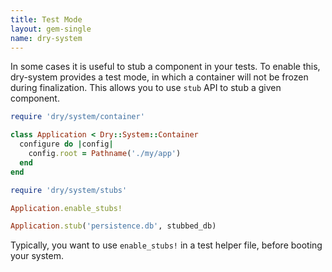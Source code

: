 ```yaml
---
title: Test Mode
layout: gem-single
name: dry-system
---
```


In some cases it is useful to stub a component in your tests. To enable this, dry-system provides a test mode,
in which a container will not be frozen during finalization. This allows you to use `stub` API to stub a given component.

``` ruby
require 'dry/system/container'

class Application < Dry::System::Container
  configure do |config|
    config.root = Pathname('./my/app')
  end
end

require 'dry/system/stubs'

Application.enable_stubs!

Application.stub('persistence.db', stubbed_db)
```

Typically, you want to use `enable_stubs!` in a test helper file, before booting your system.
